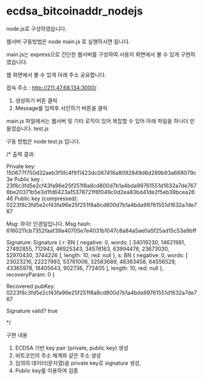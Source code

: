 # ecdsa_bitcoinaddr_nodejs

node.js로 구성하였습니다.

웹서버 구동방법은 node main.js 로 실행하시면 됩니다.

main.js는 express으로 간단한 웹서버를 구성하여 사용자 화면에서 볼 수 있게 구현하였습니다.

웹 화면에서 볼 수 있게 아래 주소 공유합니다.

접속 주소 : http://211.47.68.134:3000/
1. 생성하기 버튼 클릭
2. Message를 입력후 사인하기 버튼을 클릭

main.js 파일에서는 웹서버 및 기타 로직이 있어 복잡할 수 있어 아래 파일을 하나더 만들었습니다.
test.js 

구동 방법은 node test.js 입니다.


/*
출력 결과: 

Private key: 150677f750d32aeb3f5fc4f911423dc067416a8092849d6d289b93a668079c3e
Public key : 23f8c3fd5e2cf43fa96e25f251f8a8cd800d7b1a4bda99761551d1632a7de7676be20371b5e3d1fd6423a15378721f6f049c0d2ea83bd41de2f5eb39bcea2646
Public key (compressed): 0223f8c3fd5e2cf43fa96e25f251f8a8cd800d7b1a4bda99761551d1632a7de767


Msg: 하이! 인경일입니다.
Msg hash: 6160211cb7352faaf39a40705e7e4031b1047c8a84a5ae0a5f25ad15c53a9bff

Signature: Signature {
  r: BN {
    negative: 0,
    words: [
      34019230, 14621981,
      27492855,   712943,
      46925343, 34576163,
      63994476, 23673030,
      52970430,  3744226
    ],
    length: 10,
    red: null
  },
  s: BN {
    negative: 0,
    words: [
      23023216, 22227993,
      53761006, 32583689,
      46363458, 64556529,
      43365978, 18405643,
        902736,   772405
    ],
    length: 10,
    red: null
  },
  recoveryParam: 0
}



Recovered pubKey: 0223f8c3fd5e2cf43fa96e25f251f8a8cd800d7b1a4bda99761551d1632a7de767

Signature valid? true

*/



구현 내용

1. ECDSA 기반 key pair (private, public key) 생성
2. 비트코인의 주소 체계와 같은 주소 생성
3. 임의의 데이터(문자열)을 private key로 signature 생성,
4. Public key를 이용하여 검증

